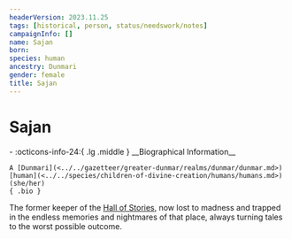 ```yaml
---
headerVersion: 2023.11.25
tags: [historical, person, status/needswork/notes]
campaignInfo: []
name: Sajan
born:
species: human
ancestry: Dunmari
gender: female
title: Sajan
---
```

# Sajan
<div class="grid cards ext-narrow-margin ext-one-column" markdown>
- :octicons-info-24:{ .lg .middle } __Biographical Information__

    A [Dunmari](<../../gazetteer/greater-dunmar/realms/dunmar/dunmar.md>) [human](<../../species/children-of-divine-creation/humans/humans.md>) (she/her)  
    { .bio }

</div>


The former keeper of the [Hall of Stories](<../../gazetteer/greater-dunmar/dunmari-basin/hall-of-stories.md>), now lost to madness and trapped in the endless memories and nightmares of that place, always turning tales to the worst possible outcome. 